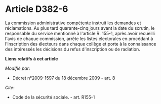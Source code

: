 # Article D382-6

La commission administrative compétente instruit les demandes et réclamations. Au plus tard quarante-cinq jours avant la date
du scrutin, le responsable du service mentionné à l'article R. 155-1, après avoir recueilli l'avis de chaque commission,
arrête les listes électorales en procédant à l'inscription des électeurs dans chaque collège et porte à la connaissance des
intéressés les décisions du refus d'inscription ou de radiation.

**Liens relatifs à cet article**

_Modifié par_:

  - Décret n°2009-1597 du 18 décembre 2009 - art. 8

_Cite_:

  - Code de la sécurité sociale. - art. R155-1
